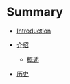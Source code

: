 # Summary

* [Introduction](README.md)

* [介绍](introduction/README.md)
    * [概述](introduction/part1/overview.md)
    
* [历史](history/README.md)
